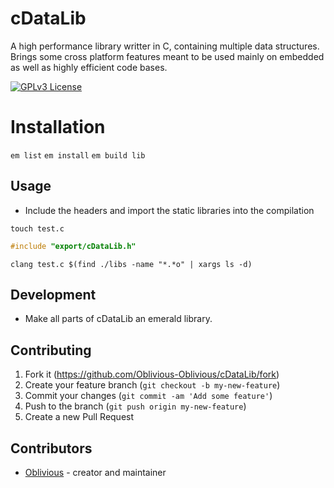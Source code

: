 # cDataLib

A high performance library writter in C, containing multiple data structures.
Brings some cross platform features meant to be used mainly on embedded as well as highly efficient code bases.

[![GPLv3 License](https://img.shields.io/badge/License-GPL%20v3-yellow.svg)](./COPYING)

# Installation

`em list`
`em install`
`em build lib`

## Usage

* Include the headers and import the static libraries into the compilation

`touch test.c`

```c
#include "export/cDataLib.h"
```

`clang test.c $(find ./libs -name "*.*o" | xargs ls -d)`

## Development

* Make all parts of cDataLib an emerald library.

## Contributing

1. Fork it (<https://github.com/Oblivious-Oblivious/cDataLib/fork>)
2. Create your feature branch (`git checkout -b my-new-feature`)
3. Commit your changes (`git commit -am 'Add some feature'`)
4. Push to the branch (`git push origin my-new-feature`)
5. Create a new Pull Request

## Contributors

- [Oblivious](https://github.com/Oblivious-Oblivious) - creator and maintainer
